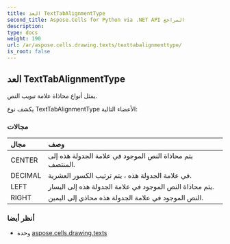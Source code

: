 ```yaml
---
title: العد TextTabAlignmentType
second_title: Aspose.Cells for Python via .NET API المراجع
description:
type: docs
weight: 190
url: /ar/aspose.cells.drawing.texts/texttabalignmenttype/
is_root: false
---
```

##  العد TextTabAlignmentType
يمثل أنواع محاذاة علامة تبويب النص.



يكشف نوع TextTabAlignmentType الأعضاء التالية:

###  مجالات
| مجال| وصف|
| :- | :- |
| CENTER | يتم محاذاة النص الموجود في علامة الجدولة هذه إلى المنتصف.|
| DECIMAL | في علامة الجدولة هذه ، يتم ترتيب الكسور العشرية.|
| LEFT | يتم محاذاة النص الموجود في علامة الجدولة هذه إلى اليسار.|
| RIGHT | النص الموجود في علامة الجدولة هذه محاذي إلى اليمين.|



###  أنظر أيضا
* وحدة [aspose.cells.drawing.texts](..)

